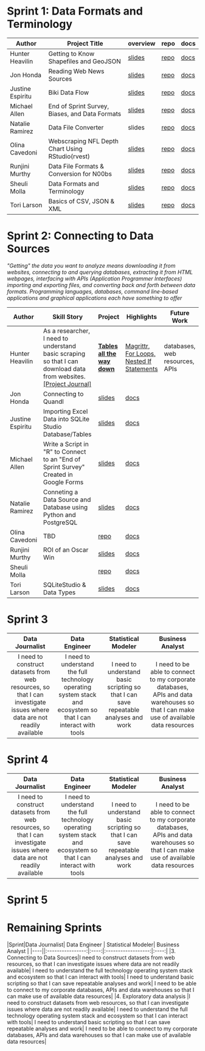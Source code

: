 # Sprint 1: Data Formats and Terminology

|Author|Project Title|overview|repo|docs|
|---|---|---|---|---|
|Hunter Heavilin|Getting to Know Shapefiles and GeoJSON|[slides](https://github.com/devleague/BigDataAnalyst_ProjectDocumentation/blob/master/Sprint01_Data_Formats_and_Terminology/01_Sprint_Presentations/Hunter_Heaivilin_Sprint_01_Review.pdf)|[repo](https://github.com/supersistence/Getting-to-Know-Shapefiles-and-GeoJSON)|[docs](https://github.com/devleague/BigDataAnalyst_ProjectDocumentation/blob/master/Sprint01_Data_Formats_and_Terminology/Hunter_Heaivilin.ipynb)|
|Jon Honda|Reading Web News Sources|[slides](https://github.com/devleague/BigDataAnalyst_ProjectDocumentation/blob/master/Sprint01_Data_Formats_and_Terminology/01_Sprint_Presentations/Jon_Honda_Sprint_01_Review.pdf)|[repo](https://github.com/hondajyh/DevLeagueProjects)|[docs](https://github.com/devleague/BigDataAnalyst_ProjectDocumentation/blob/master/Sprint01_Data_Formats_and_Terminology/Jon_Honda.ipynb)|
|Justine Espiritu|Biki Data Flow|[slides](https://github.com/devleague/BigDataAnalyst_ProjectDocumentation/blob/master/Sprint01_Data_Formats_and_Terminology/01_Sprint_Presentations/Justine_Espiritu_Sprint_01_Review.pdf)|[repo](https://github.com/j-espiritu/Justine_Project_1)|[docs](https://github.com/devleague/BigDataAnalyst_ProjectDocumentation/blob/master/Sprint02_Connecting_to_Data_Sources/Justine_Espiritu.ipynb)|
|Michael Allen|End of Sprint Survey, Biases, and Data Formats|[slides](https://github.com/devleague/BigDataAnalyst_ProjectDocumentation/blob/master/Sprint01_Data_Formats_and_Terminology/01_Sprint_Presentations/Michael_Allen_Sprint_01_Review.pdf)|[repo](https://github.com/mallen69/Project_Sprint_1)|[docs](https://github.com/devleague/BigDataAnalyst_ProjectDocumentation/blob/master/Sprint01_Data_Formats_and_Terminology/Michael_Allen.ipynb)|
|Natalie Ramirez|Data File Converter|slides|[repo](https://github.com/nat-nat33/data-file-converter)|[docs](https://github.com/devleague/BigDataAnalyst_ProjectDocumentation/blob/master/Sprint01_Data_Formats_and_Terminology/Natalie_Ramirez.ipynb)|
|Olina Cavedoni|Webscraping NFL Depth Chart Using RStudio(rvest)|[slides](https://github.com/devleague/BigDataAnalyst_ProjectDocumentation/blob/master/Sprint01_Data_Formats_and_Terminology/01_Sprint_Presentations/Olina_Cavedone_Sprint_01_Review.pdf)|[repo](https://github.com/ocavedoni/Sprint1_WebScraping)|[docs](https://github.com/devleague/BigDataAnalyst_ProjectDocumentation/blob/master/Sprint01_Data_Formats_and_Terminology/Olina_Cavedoni.ipynb)|
|Runjini Murthy|Data File Formats & Conversion for N00bs|[slides](https://github.com/devleague/BigDataAnalyst_ProjectDocumentation/blob/master/Sprint01_Data_Formats_and_Terminology/01_Sprint_Presentations/Runjini_Murthy_Sprint_01_Review.pdf)|[repo](https://github.com/runjini/Runjini_Project_1)|[docs](https://github.com/devleague/BigDataAnalyst_ProjectDocumentation/blob/master/Sprint01_Data_Formats_and_Terminology/Runjini_Murthy.ipynb)|
|Sheuli Molla|Data Formats and Terminology|[slides](https://github.com/devleague/BigDataAnalyst_ProjectDocumentation/blob/master/Sprint01_Data_Formats_and_Terminology/01_Sprint_Presentations/Sheuli_Molla_Sprint_01_Review.pdf)|[repo](https://github.com/sheulimolla/SPRINT-1)|[docs](https://github.com/devleague/BigDataAnalyst_ProjectDocumentation/blob/master/Sprint01_Data_Formats_and_Terminology/Sheuli_Molla.ipynb)|
|Tori Larson|Basics of CSV, JSON & XML|[slides](https://github.com/devleague/BigDataAnalyst_ProjectDocumentation/blob/master/Sprint01_Data_Formats_and_Terminology/01_Sprint_Presentations/Tori_Larson_Sprint_01_Review.pdf)|[repo](https://github.com/ToriLarson/ToriLarson_Sprint1)|[docs](https://github.com/devleague/BigDataAnalyst_ProjectDocumentation/blob/master/Sprint01_Data_Formats_and_Terminology/Victoria_Larson.ipynb)|

# Sprint 2: Connecting to Data Sources

*"Getting" the data you want to analyze means downloading it from websites, connecting to and querying databases, extracting it from HTML webpages, interfacing with APIs (Application Programmer Interfaces) importing and exporting files, and converting back and forth between data formats. Programming languages, databases, command line-based applications and graphical applications each have something to offer*



|Author|Skill Story|Project|Highlights|Future Work|
|---|---|---|---|---|
|Hunter Heavilin|As a researcher, I need to understand basic scraping so that I can  download data from websites. [[Project Journal]](https://github.com/devleague/BigDataAnalyst_ProjectDocumentation/blob/master/Sprint02_Connecting_to_Data_Sources/Hunter_Heaivilin.ipynb)|[**Tables all the way down**](https://github.com/supersistence/Tables-All-The-Way-Down) |[Magrittr, For Loops, Nested If Statements]()|databases, web resources, APIs|
|Jon Honda|Connecting to Quandl|[slides](https://github.com/devleague/BigDataAnalyst_ProjectDocumentation/blob/master/Sprint02_Connecting_to_Data_Sources/01_Sprint_Presentations/Sprint_Review_Presentation_honda.pdf)|[docs](https://github.com/devleague/BigDataAnalyst_ProjectDocumentation/blob/master/Sprint02_Connecting_to_Data_Sources/Jon_Honda.ipynb)||
|Justine Espiritu|Importing Excel Data into SQLite Studio Database/Tables|[slides](https://github.com/devleague/BigDataAnalyst_ProjectDocumentation/blob/master/Sprint02_Connecting_to_Data_Sources/01_Sprint_Presentations/VL_JE_Sprint_Review2_Presentation.pdf)|[docs](https://github.com/devleague/BigDataAnalyst_ProjectDocumentation/blob/master/Sprint02_Connecting_to_Data_Sources/Justine_Espiritu.ipynb)||
|Michael Allen|Write a Script in "R" to Connect to an "End of Sprint Survey" Created in Google Forms|[slides](https://github.com/devleague/BigDataAnalyst_ProjectDocumentation/blob/master/Sprint02_Connecting_to_Data_Sources/01_Sprint_Presentations/R_Script_to_Read_Google_Sheet_Michael_Allen.pdf)|[docs](https://github.com/devleague/BigDataAnalyst_ProjectDocumentation/blob/master/Sprint02_Connecting_to_Data_Sources/Michael_Allen.ipynb)||
|Natalie Ramirez|Conneting a Data Source and Database using Python and PostgreSQL|[slides](https://github.com/devleague/BigDataAnalyst_ProjectDocumentation/blob/master/Sprint02_Connecting_to_Data_Sources/01_Sprint_Presentations/Natalie_Ramirez_Sprint_2_Review_Presentation.pdf)|[docs](https://github.com/devleague/BigDataAnalyst_ProjectDocumentation/blob/master/Sprint02_Connecting_to_Data_Sources/Natalie_Ramirez.ipynb)||
|Olina Cavedoni|TBD|[repo](https://github.com/ocavedoni/Sprint2_PythonDroplet)|[docs](https://github.com/devleague/BigDataAnalyst_ProjectDocumentation/blob/master/Sprint02_Connecting_to_Data_Sources/Olina_Cavedoni.ipynb)||
|Runjini Murthy|ROI of an Oscar Win|[slides](https://github.com/devleague/BigDataAnalyst_ProjectDocumentation/blob/master/Sprint02_Connecting_to_Data_Sources/01_Sprint_Presentations/Sprint_2_Review_Presentation_Runjini.pdf)|[docs](https://github.com/devleague/BigDataAnalyst_ProjectDocumentation/blob/master/Sprint02_Connecting_to_Data_Sources/Runjini_Murthy.ipynb)||
|Sheuli Molla||[repo]()|[docs]()||
|Tori Larson|SQLiteStudio & Data Types|[slides](https://github.com/devleague/BigDataAnalyst_ProjectDocumentation/blob/master/Sprint02_Connecting_to_Data_Sources/01_Sprint_Presentations/VL_JE_Sprint_Review2_Presentation.pdf)|[docs](https://github.com/devleague/BigDataAnalyst_ProjectDocumentation/blob/master/Sprint02_Connecting_to_Data_Sources/Victoria_Larson.ipynb)|||


# Sprint 3
|Data Journalist| Data Engineer | Statistical Modeler| Business Analyst |
|:----------------:|:----:|:------------------:|:----:|
|I need to construct datasets from web resources, so that I can investigate issues where data are not readily available| I need to understand the full technology operating system stack and ecosystem so that I can interact with tools| I need to understand basic scripting so that I can save repeatable analyses and work| I need to be able to connect to my corporate databases, APIs and data warehouses so that I can make use of available data resources|

# Sprint 4
|Data Journalist| Data Engineer | Statistical Modeler| Business Analyst |
|:----------------:|:----:|:------------------:|:----:|
|I need to construct datasets from web resources, so that I can investigate issues where data are not readily available| I need to understand the full technology operating system stack and ecosystem so that I can interact with tools| I need to understand basic scripting so that I can save repeatable analyses and work| I need to be able to connect to my corporate databases, APIs and data warehouses so that I can make use of available data resources|

# Sprint 5


# Remaining Sprints
|Sprint|Data Journalist| Data Engineer | Statistical Modeler| Business Analyst |
|----||:----------------:|:----:|:------------------:|:----:|
|3. Connecting to Data Sources|I need to construct datasets from web resources, so that I can investigate issues where data are not readily available| I need to understand the full technology operating system stack and ecosystem so that I can interact with tools| I need to understand basic scripting so that I can save repeatable analyses and work| I need to be able to connect to my corporate databases, APIs and data warehouses so that I can make use of available data resources|
|4. Exploratory data analysis |I need to construct datasets from web resources, so that I can investigate issues where data are not readily available| I need to understand the full technology operating system stack and ecosystem so that I can interact with tools| I need to understand basic scripting so that I can save repeatable analyses and work| I need to be able to connect to my corporate databases, APIs and data warehouses so that I can make use of available data resources|
